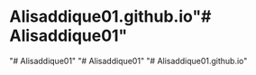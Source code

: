 # Alisaddique01.github.io"# Alisaddique01" 
"# Alisaddique01" 
"# Alisaddique01" 
"# Alisaddique01.github.io" 
